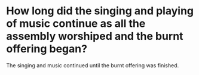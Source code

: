 # How long did the singing and playing of music continue as all the assembly worshiped and the burnt offering began?

The singing and music continued until the burnt offering was finished. 